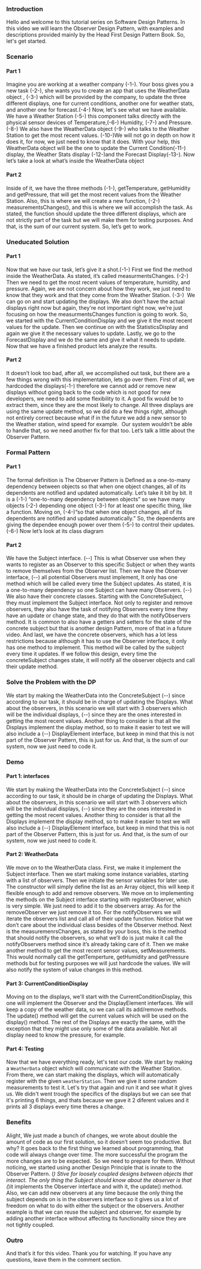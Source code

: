 ### Introduction

Hello and welcome to this tutorial series on Software Design Patterns. In this video we will learn the Observer Design Pattern, with examples and descriptions provided mainly by the Head First Design Pattern Book. So, let's get started.

### Scenario
#### Part 1
Imagine you are working at a weather company (-1-). Your boss gives you a new task (-2-), she wants you to create an app that uses the WeatherData object , (-3-) which will be provided by the company, to update the three different displays, one for current conditions, another one for weather stats, and another one for forecast.(-4-) Now, let's see what we have available. We have a Weather Station (-5-) this component talks directly with the physical sensor devices of Temperature,(-6-) Humidity, (-7-) and Pressure. (-8-) We also have the WeatherData object (-9-) who talks to the Weather Station to get the most recent values. (-10-)We will not go in depth on how it does it, for now, we just need to know that it does. With your help, this WeatherData object will be the one to update the Current Condition(-11-) display, the Weather Stats display (-12-)and the Forecast Display(-13-). Now let’s take a look at what’s inside the WeatherData object

#### Part 2
Inside of it, we have the three methods (-1-), getTemperature, getHumidity and getPressure, that will get the most recent values from the Weather Station. Also, this is where we will create a new function, (-2-) measurementsChanges(), and this is where we will accomplish the task. As stated, the function should update the three different displays, which are not strictly part of the task but we will make them for testing purposes. And that, is the sum of our current system. So, let’s get to work.

### Uneducated Solution
#### Part 1
Now that we have our task, let’s give it a shot.(-1-) First we find the method inside the WeatherData. As stated, it’s called measurmentsChanges. (-2-) Then we need to get the most recent values of temperature, humidity, and pressure. Again, we are not concern about how they work, we just need to know that they work and that they come from the Weather Station. (-3-)  We can go on and start updating the displays. We also don’t have the actual displays right now but again, they're not important right now, we're just focusing on how the measurmentsChanges function is going to work. So, we started with the CurrentConditionDisplay and we give it the most recent values for the update. Then we continue on with the StatisticsDisplay and again we give it the necessary values to update. Lastly, we go to the ForecastDisplay and we do the same and give it what it needs to update.
Now that we have a finished product lets analyze the results.

#### Part 2
It doesn’t look too bad, after all, we accomplished out task, but there are a few things wrong with this implementation, lets go over them. First of all, we hardcoded the displays(-1-) therefore we cannot add or remove new displays without going back to the code which is not good for new developers, we need to add some flexibility to it. A good fix would be to extract them, since they are the most likely to change. All three displays are using the same update method, so we did do a few things right, although not entirely correct because what if in the future we add a new sensor to the Weather station, wind speed for example.  Our system wouldn’t be able to handle that, so we need another fix for that too. Let’s talk a little about the Observer Pattern.

### Formal Pattern
#### Part 1
The formal definition is The Observer Pattern is Defined as a one-to-many dependency between objects so that when one object changes, all of its dependents are notified and updated automatically. Let’s take it bit by bit. It is a (-1-) “one-to-many dependency between objects” so we have many objects (-2-) depending one object (-3-) for at least one specific thing, like a function. Moving on, (-4-)“so that when one object changes, all of its dependents are notified and updated automatically.” So, the dependents are giving the dependee enough power over them (-5-) to control their updates.(-6-) Now let’s look at its class diagram

#### Part 2
We have the Subject interface. (--) This is what Observer use when they wants to register as an Observer to this specific Subject or when they wants to remove themselves from the Observer list. Then we have the Observer interface, (--) all potential Observers must implement, It only has one method which will be called every time the Subject updates. As stated, it is a one-to-many dependency so one Subject can have many Observers. (--) We also have their concrete classes. Starting with the ConcreteSubject, they must implement the Subject interface. Not only to register and remove observers, they also have the task of notifying Observers every time they have an update or change state, and they do that with the notifyObservers method. It is common to also have a getters and setters for the state of the concrete subject but that is another design Pattern, more of that in a future video. And last, we have the concrete observers, which has a lot less restrictions because although it has to use the Observer interface, it only has one method to implement. This method will be called by the subject every time it updates.
If we follow this design, every time the concreteSubject changes state, it will notify all the observer objects and call their update method.

### Solve the Problem with the DP

We start by making the WeatherData into the ConcreteSubject (--) since according to our task, it should be in charge of updating the Displays. What about the observers, in this scenario we will start with 3 observers which will be the individual displays, (--) since they are the ones interested in getting the most recent values. Another thing to consider is that all the Displays implement the display method, so to make it easier to test we will also include a (--) DisplayElement interface, but keep in mind that this is not part of the Observer Pattern, this is just for us. And that, is the sum of our system, now we just need to code it.

### Demo
#### Part 1: interfaces
We start by making the WeatherData into the ConcreteSubject (--) since according to our task, it should be in charge of updating the Displays. What about the observers, in this scenario we will start with 3 observers which will be the individual displays, (--) since they are the ones interested in getting the most recent values. Another thing to consider is that all the Displays implement the display method, so to make it easier to test we will also include a (--) DisplayElement interface, but keep in mind that this is not part of the Observer Pattern, this is just for us. And that, is the sum of our system, now we just need to code it.

#### Part 2: WeatherData
We move on to the WeatherData class. First, we make it implement the Subject interface. Then we start making some instance variables, starting with a list of observers. Then we initiate the sensor variables for later use. The constructor will simply define the list as an Array object, this will keep it flexible enough to add and remove observers. We move on to implementing the methods on the Subject interface starting with registerObserver, which is very simple. We just need to add it to the observers array. As for the removeObserver we just remove it too. For the notifyObservers we will iterate the observers list and call all of their update function. Notice that we don’t care about the individual class besides of the Observer method. Next is the measuremenrsChanges, as stated by your boss, this is the method that should notify the observers, so what we’ll do is just make it call the notifyObservers method since it’s already taking care of it. Then we make another method to get the most recent sensor values, setMeasurements. This would normally call the getTemperture, getHumidity and getPressure methods but for testing purposes we will just hardcode the values. We will also notify the system of value changes in this method.

#### Part 3: CurrentConditionDisplay
Moving on to the displays, we'll start with the CurrentConditionDisplay, this one will implement the Observer and the DisplayElement interfaces. We will keep a copy of the weather data, so we can call its add/remove methods. The update() method will get the current values which will be used on the display() method. The rest of the Displays are exactly the same, with the exception that they might use only some of the data available. Not all display need to know the pressure, for example.

#### Part 4: Testing
Now that we have everything ready, let's test our code. We start by making a `WeatherData` object which will communicate with the Weather Station. From there, we can start making the displays, which will automatically register with the given `weatherStation`. Then we give it some random measurements to test it. Let's try that again and run it and see what it gives us. We didn't went trough the specifics of the displays but we can see that it's printing 6 things, and thats because we gave it 2 diferent values and it prints all 3 displays every time theres a change.

### Benefits

Alight, We just made a bunch of changes, we wrote about double the amount of code as our first solution, so it doesn’t seem too productive. But why? It goes back to the first thing we learned about programming, that code will always change over time. The more successful the program the more changes are to be expected.  So we need to prepare for them. Without noticing, we started using another Design Principle that is innate to the Observer Pattern. (*) Stive for loosely coupled designs between objects that interact. The only thing the Subject should know about the observer is that (*)it implements the Observer interface and with it, the update() method. Also, we can add new observers at any time because the only thing the subject depends on is in the observers interface so it gives us a lot of freedom on what to do with either the subject or the observers. Another example is that we can reuse the subject and observer, for example by adding another interface without affecting its functionality since they are not tightly coupled.

### Outro

And that’s it for this video. Thank you for watching. If you have any questions, leave them in the comment section.



